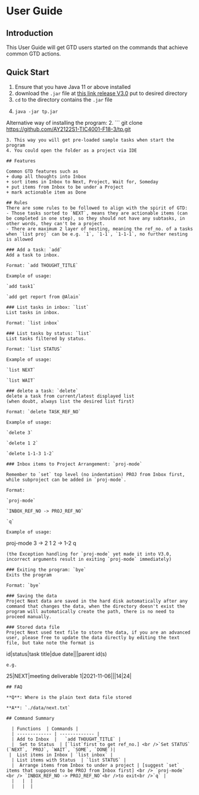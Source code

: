 # User Guide

## Introduction

This User Guide will get GTD users started on the commands that achieve common GTD actions. 

## Quick Start

1. Ensure that you have Java 11 or above installed
2. download the `.jar` file at [this link release V3.0](https://github.com/AY2122S1-TIC4001-F18-3/tp/releases/tag/v3.0)  put to desired directory 
3. `cd` to the directory contains the `.jar` file 
4. ```
   java -jar tp.jar
   ```
   
Alternative way of installing the program: 
2. ```
   git clone https://github.com/AY2122S1-TIC4001-F18-3/tp.git
   ```
3. This way you will get pre-loaded sample tasks when start the program
4. You could open the folder as a project via IDE

## Features 

Common GTD features such as 
+ dump all thoughts into Inbox
+ sort items in Inbox to Next, Project, Wait for, Someday
+ put items from Inbox to be under a Project 
+ mark actionable item as Done 

## Rules
There are some rules to be followed to align with the spirit of GTD:
- Those tasks sorted to `NEXT`, means they are actionable items (can be completed in one step), so they should not have any subtasks, in other words, they can't be a project.
- There are maximum 2 layer of nesting, meaning the ref_no. of a tasks when `list proj` can be e.g. `1`, `1-1`, `1-1-1`, no further nesting is allowed

### Add a task: `add`
Add a task to inbox.

Format: `add THOUGHT_TITLE`

Example of usage:

`add task1`

`add get report from @Alain`

### List tasks in inbox: `list`
List tasks in inbox.

Format: `list inbox`

### List tasks by status: `list`
List tasks filtered by status.

Format: `list STATUS`

Example of usage:

`list NEXT`

`list WAIT`

### delete a task: `delete`
delete a task from current/latest displayed list
(when doubt, always list the desired list first)

Format: `delete TASK_REF_NO`

Example of usage: 

`delete 3`

`delete 1 2`

`delete 1-1-3 1-2`

### Inbox items to Project Arrangement: `proj-mode`

Remember to `set` top level (no indentation) PROJ from Inbox first, 
while subproject can be added in `proj-mode`.

Format: 

`proj-mode`

`INBOX_REF_NO -> PROJ_REF_NO`

`q`

Example of usage:

```
proj-mode
3 -> 2
1 2 -> 1-2
q
```
(the Exception handling for `proj-mode` yet made it into V3.0, incorrect arguments result in exiting `proj-mode` immediately)

### Exiting the program: `bye`
Exits the program

Format: `bye`

### Saving the data
Project Next data are saved in the hard disk automatically after any command that changes the data, when the directory doesn't exist the program will automatically create the path, there is no need to proceed manually.

### Stored data file
Project Next used text file to store the data, if you are an advanced user, please free to update the data directly by editing the text file, but take note the format is
```
id|status|task title|due date|||parent id(s)
```
e.g.
```
25|NEXT|meeting deliverable 1|2021-11-06|||14|24|
```
## FAQ

**Q**: Where is the plain text data file stored 

**A**: `./data/next.txt`

## Command Summary

  | Functions  | Commands |
  | ------------- | ------------- |
  | Add to Inbox  |   `add THOUGHT_TITLE` |
  |  Set to Status  | [`list`first to get ref_no.] <br />`Set STATUS` (`NEXT`, `PROJ`, `WAIT`, `SOME`, `DONE`)|
 |  List items in Inbox | `list inbox` |
  | List items with Status  | `list STATUS` |
  |  Arrange items from Inbox to under a project | [suggest `set` items that supposed to be PROJ from Inbox first] <br /> `proj-mode` <br /> `INBOX_REF_NO -> PROJ_REF_NO`<br />to exit<br />`q` |
  |   |  |
  |   |  |
